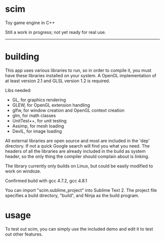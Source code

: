 scim
====

Toy game engine in C++

Still a work in progress; not yet ready for real use.

----

building
========

This app uses various libraries to run, so in order to compile it, you must have these libraries installed on your system. A OpenGL implementation of at least version 2.1 and GLSL version 1.2 is required.

Libs needed:
- GL, for graphics rendering
- GLEW, for OpenGL extension handling
- glfw, for window creation and OpenGL context creation
- glm, for math classes
- UnitTest++, for unit testing
- Assimp, for mesh loading
- DevIL, for image loading

All external libraries are open source and most are included in the 'dep' directory. If not a quick Google search will find you what you need. The headers of all the libraries are already included in the build as system header, so the only thing the compiler should complain about is linking.

The library currently only builds on Linux, but could be easily modified to work on windoze.

Confirmed build with gcc 4.7.2, gcc 4.8.1

You can import "scim.sublime_project" into Sublime Text 2. The project file specifies a build directory, "build", and Ninja as the build program.

usage
=====

To test out scim, you can simply use the included demo and edit it to test out other features.

